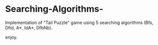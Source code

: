 # Searching-Algorithms-
Implementation of "Tail Puzzle" game using 5 searching algorithms (Bfs, Dfid, A*, IdA*, DfbNb).

enjoy.
